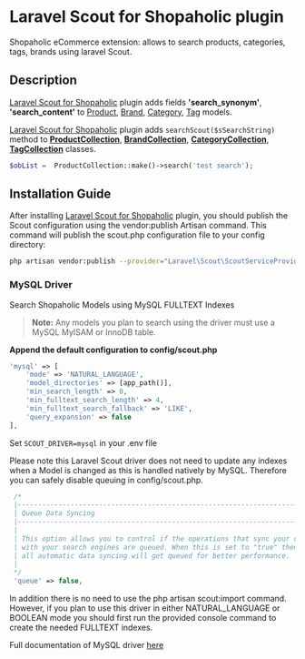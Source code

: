 # Laravel Scout for Shopaholic plugin
Shopaholic eCommerce extension: allows to search products, categories, tags, brands using laravel Scout.

## Description
[Laravel Scout for Shopaholic](https://github.com/mrelevance/oc-scout-shopaholic) plugin adds fields **'search_synonym'**, **'search_content'** 
to [Product](https://github.com/lovata/oc-shopaholic-plugin/wiki/ProductModel), 
[Brand](https://github.com/lovata/oc-shopaholic-plugin/wiki/BrandModel), 
[Category](https://github.com/lovata/oc-shopaholic-plugin/wiki/CategoryModel), 
[Tag](https://github.com/lovata/oc-shopaholic-plugin/wiki/TagModel) models.

[Laravel Scout for Shopaholic](https://github.com/mrelevance/oc-scout-shopaholic) plugin adds `searchScout($sSearchString)` method to
**[ProductCollection](https://github.com/lovata/oc-shopaholic-plugin/wiki/ProductCollection)**,
**[BrandCollection](https://github.com/lovata/oc-shopaholic-plugin/wiki/BrandCollection)**,
**[CategoryCollection](https://github.com/lovata/oc-shopaholic-plugin/wiki/CategoryCollection)**,
**[TagCollection](https://github.com/lovata/oc-shopaholic-plugin/wiki/TagCollection)** classes.

```php
$obList =  ProductCollection::make()->search('test search');
```

## Installation Guide
After installing [Laravel Scout for Shopaholic](https://github.com/mrelevance/oc-scout-shopaholic) plugin, you should publish the Scout configuration using the vendor:publish Artisan command. This command will publish the scout.php configuration file to your config directory:
```bash
php artisan vendor:publish --provider="Laravel\Scout\ScoutServiceProvider"
```

### MySQL Driver
Search Shopaholic Models using MySQL FULLTEXT Indexes
> **Note:** Any models you plan to search using the driver must use a MySQL MyISAM or InnoDB table.

**Append the default configuration to config/scout.php**
```php
'mysql' => [
    'mode' => 'NATURAL_LANGUAGE',
    'model_directories' => [app_path()],
    'min_search_length' => 0,
    'min_fulltext_search_length' => 4,
    'min_fulltext_search_fallback' => 'LIKE',
    'query_expansion' => false
],
```

Set `SCOUT_DRIVER=mysql` in your .env file

Please note this Laravel Scout driver does not need to update any indexes when a Model is changed as this is handled natively by MySQL. Therefore you can safely disable queuing in config/scout.php.
```php
 /*
 |--------------------------------------------------------------------------
 | Queue Data Syncing
 |--------------------------------------------------------------------------
 |
 | This option allows you to control if the operations that sync your data
 | with your search engines are queued. When this is set to "true" then
 | all automatic data syncing will get queued for better performance.
 |
 */
 'queue' => false,
```

In addition there is no need to use the php artisan scout:import command. However, if you plan to use this driver in either NATURAL_LANGUAGE or BOOLEAN mode you should first run the provided console command to create the needed FULLTEXT indexes.

Full documentation of MySQL driver [here](https://github.com/yabhq/laravel-scout-mysql-driver)
